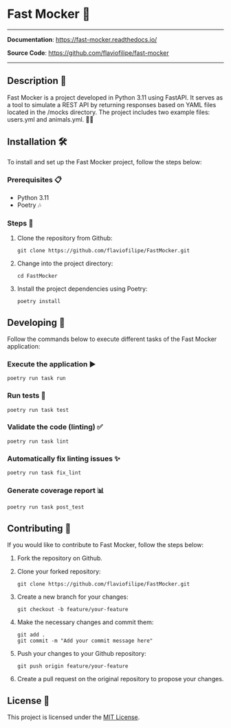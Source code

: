 # Fast Mocker 🚀

---

**Documentation**: <a href="https://fast-mocker.readthedocs.io/" target="_blank">https://fast-mocker.readthedocs.io/</a>

**Source Code**: <a href="https://github.com/flaviofilipe/fast-mocker" target="_blank">https://github.com/flaviofilipe/fast-mocker</a>

---

## Description 📝
Fast Mocker is a project developed in Python 3.11 using FastAPI. It serves as a tool to simulate a REST API by returning responses based on YAML files located in the /mocks directory. The project includes two example files: users.yml and animals.yml. 🐍✨

## Installation 🛠️
To install and set up the Fast Mocker project, follow the steps below:

### Prerequisites 📋
- Python 3.11
- Poetry 🎶

### Steps 🚀
1. Clone the repository from Github:
   ```
   git clone https://github.com/flaviofilipe/FastMocker.git
   ```

2. Change into the project directory:
   ```
   cd FastMocker
   ```

3. Install the project dependencies using Poetry:
   ```
   poetry install
   ```

## Developing 🚀
Follow the commands below to execute different tasks of the Fast Mocker application:

### Execute the application ▶️
```
poetry run task run
```

### Run tests 🧪
```
poetry run task test
```

### Validate the code (linting) ✅
```
poetry run task lint
```

### Automatically fix linting issues ✨
```
poetry run task fix_lint
```

### Generate coverage report 📊
```
poetry run task post_test
```

## Contributing 🤝
If you would like to contribute to Fast Mocker, follow the steps below:

1. Fork the repository on Github.

2. Clone your forked repository:
   ```
   git clone https://github.com/flaviofilipe/FastMocker.git
   ```

3. Create a new branch for your changes:
   ```
   git checkout -b feature/your-feature
   ```

4. Make the necessary changes and commit them:
   ```
   git add .
   git commit -m "Add your commit message here"
   ```

5. Push your changes to your Github repository:
   ```
   git push origin feature/your-feature
   ```

6. Create a pull request on the original repository to propose your changes.

## License 📜
This project is licensed under the [MIT License](LICENSE).

